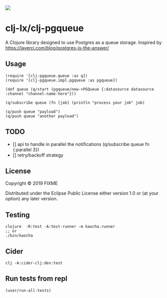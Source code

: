 ![](https://github.com/clj-lx/clj-pgqueue/workflows/Clojure%20CI/badge.svg)
# clj-lx/clj-pgqueue

A Clojure library designed to use Postgres as a queue storage.
Inspired by https://layerci.com/blog/postgres-is-the-answer/

## Usage

	(require '[clj-pgqueue.queue :as q])
	(require '[clj-pgqueue.impl.pgqueue :as pgqueue])
	
	(def queue (q/start (pgqueue/new->PGQueue {:datasource datasource :channel "channel-name-here"}))
	
	(q/subscribe queue (fn [job] (println "process your job" job)
	
	(q/push queue "payload")
	(q/push queue "another payload")
	
## TODO
  - [] api to handle in parallel the notifications (q/subscribe queue fn {:parallel 3})
  - [] retry/backoff strategy
		
## License

Copyright © 2019 FIXME

Distributed under the Eclipse Public License either version 1.0 or (at
your option) any later version.


## Testing

	clojure  -R:test -A:test-runner -m kaocha.runner
    ;; or
    ./bin/kaocha



## Cider

	clj -A:cider-clj:dev:test
    
    
## Run tests from repl

    (user/run-all-tests)
